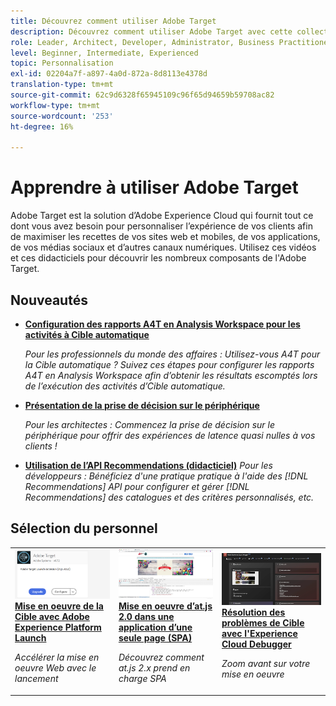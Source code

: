 ```yaml
---
title: Découvrez comment utiliser Adobe Target
description: Découvrez comment utiliser Adobe Target avec cette collection de didacticiels et de vidéos couvrant tous ses composants. Utilisez efficacement la puissance de Adobe Target.
role: Leader, Architect, Developer, Administrator, Business Practitioner
level: Beginner, Intermediate, Experienced
topic: Personnalisation
exl-id: 02204a7f-a897-4a0d-872a-8d8113e4378d
translation-type: tm+mt
source-git-commit: 62c9d6328f65945109c96f65d94659b59708ac82
workflow-type: tm+mt
source-wordcount: '253'
ht-degree: 16%

---
```


# Apprendre à utiliser Adobe Target

Adobe Target est la solution d’Adobe Experience Cloud qui fournit tout ce dont vous avez besoin pour personnaliser l’expérience de vos clients afin de maximiser les recettes de vos sites web et mobiles, de vos applications, de vos médias sociaux et d’autres canaux numériques. Utilisez ces vidéos et ces didacticiels pour découvrir les nombreux composants de l&#39;Adobe Target.

## Nouveautés

* **[Configuration des rapports A4T en Analysis Workspace pour les activités à Cible automatique](integrations/set-up-a4t-reports-in-analysis-workspace-for-auto-target-activities.md)**

   *Pour les professionnels du monde des affaires : Utilisez-vous A4T pour la Cible automatique ? Suivez ces étapes pour configurer les rapports A4T en Analysis Workspace afin d’obtenir les résultats escomptés lors de l’exécution des activités d’Cible automatique.*
* **[Présentation de la prise de décision sur le périphérique](implementation/on-device-decisioning-overview.md)**

   *Pour les architectes : Commencez la prise de décision sur le périphérique pour offrir des expériences de latence quasi nulles à vos clients !*
* **[Utilisation de l’API Recommendations (didacticiel)](recommendations-api-tutorial/recs-api-overview.md)**
   *Pour les développeurs : Bénéficiez d&#39;une pratique pratique à l&#39;aide des  [!DNL Recommendations] API pour configurer et gérer  [!DNL Recommendations] des catalogues et des critères personnalisés, etc.*

<!--* **[Implement Adobe Target with Adobe Mobile Services SDK v4 for Android (Tutorial)](mobile-v4/overview.md)**
    *For developers who are already using Adobe Mobile Services SDK v4: learn how to start personalizing app experiences with Adobe Target. These steps are provided as legacy user support.*<!-- Concepts learned here are also applicable to Adobe Experience Platform Mobile SDK (v5).-->

<!--* **[Use Recommendations Offers (Video)](recommendations/use-recommendations-offers.md)**
    *For all Target Users: Learn how to use product recommendations in A/B and Experience Targeting Activities.*-->

<!--
* **[Create a Recommendations Activity (Video)](recommendations/create-a-recommendations-activity.md)**
    <br>
    *Recommend products to your customers at scale with this Premium feature.* -->

## Sélection du personnel

<table>
<tr>
  <td>
    <a href="https://docs.adobe.com/content/help/en/experience-cloud/implementing-in-websites-with-launch/implement-solutions/target.html">
      <img alt="Mise en oeuvre de la Cible avec Adobe Experience Platform Launch" src="assets/launch_referencearchitectureguides.png" />
    </a>
    <div>
      <a href="https://docs.adobe.com/content/help/en/experience-cloud/implementing-in-websites-with-launch/implement-solutions/target.html">
    <strong>Mise en oeuvre de la Cible avec Adobe Experience Platform Launch</strong>
    </a>
    </div>
    <p>
    <em>Accélérer la mise en oeuvre Web avec le lancement</em>
    <p>
  </td>
  <td>
    <a href="implementation/implement-atjs-20-in-a-single-page-application.md">
      <img alt="Mise en oeuvre d’at.js 2.0 dans une application d’une seule page (SPA)" src="assets/implementing_adobetargetsatjs20inasinglepageapplicationspa.png" />
    </a>
    <div>
      <a href="implementation/implement-atjs-20-in-a-single-page-application.md">
    <strong>Mise en oeuvre d’at.js 2.0 dans une application d’une seule page (SPA)</strong>
    </a>
    </div>
    <p>
    <em>Découvrez comment at.js 2.x prend en charge SPA</em>
    <p>
  </td>
  <td>
    <a href="troubleshooting/troubleshoot-with-the-experience-cloud-debugger.md">
      <img alt="Résolution des problèmes de Cible avec l'Experience Cloud Debugger" src="assets/using_the_experienceclouddebuggerwithadobetarget.png" />
    </a>
    <div>
      <a href="troubleshooting/troubleshoot-with-the-experience-cloud-debugger.md">
    <strong>Résolution des problèmes de Cible avec l'Experience Cloud Debugger</strong>
    </a>
    </div>
    <p>
    <em>Zoom avant sur votre mise en oeuvre</em>
    <p>
  </td>
</tr>
</table>
